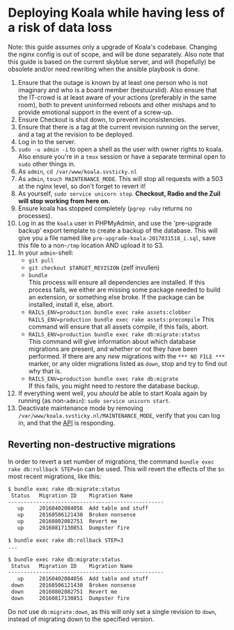 # Deploying Koala while having less of a risk of data loss

Note: this guide assumes only a upgrade of Koala's codebase. Changing the nginx
config is out of scope, and will be done separately.
Also note that this guide is based on the current skyblue server, and will
(hopefully) be obsolete and/or need rewriting when the ansible playbook is
done.

1. Ensure that the outage is known by at least one person who is not imaginary
	and who is a board member (bestuurslid). Also ensure that the IT-crowd is
	at least aware of your actions (preferably in the same room), both to
	prevent uninformed reboots and other mishaps and to provide emotional
	support in the event of a screw-up.
1. Ensure Checkout is shut down, to prevent inconsistencies.
1. Ensure that there is a tag at the current revision running on the server,
	and a tag at the revision to be deployed.
1. Log in to the server.
1. `sudo -u admin -i` to open a shell as the user with owner rights to koala.
	Also ensure you're in a `tmux` session or have a separate terminal open to
	`sudo` other things in.
1. As `admin`, `cd /var/www/koala.svsticky.nl`
1. As `admin`, `touch MAINTENANCE_MODE`. This will stop all requests with a 503
	at the nginx level, so don't forget to revert it!
1. As yourself, `sudo service unicorn stop`. **Checkout, Radio and the Zuil
	will stop working from here on.**
1. Ensure koala has stopped completely (`pgrep ruby` returns no processes).
1. Log in as the `koala` user in PHPMyAdmin, and use the 'pre-upgrade backup'
	export template to create a backup of the database. This will give you
	a file named like `pre-upgrade-koala-2017031518_i.sql`, save this file to
	a non-`/tmp` location AND upload it to S3.
1. In your `admin`-shell:
	- `git pull`
	- `git checkout $TARGET_REVISION` (zelf invullen)
	- `bundle`  
		This process will ensure all dependencies are installed. If this
		process fails, we either are missing some package needed to build an
		extension, or something else broke. If the package can be installed,
		install it, else, abort.
	- `RAILS_ENV=production bundle exec rake assets:clobber`  
		`RAILS_ENV=production bundle exec rake assets:precompile`
		This command will ensure that all assets compile, if this fails, abort.
	- `RAILS_ENV=production bundle exec rake db:migrate:status`  
		This command will give information about which database migrations are
		present, and whether or not they have been performed. If there are any
		*new* migrations with the `*** NO FILE ***` marker, or any older
		migrations listed as `down`, stop and try to find out why that is.
	- `RAILS_ENV=production bundle exec rake db:migrate`  
		If this fails, you might need to restore the database backup.
1. If everything went well, you _should_ be able to start Koala again by
	running (as non-`admin`): `sudo service unicorn start`.
1. Deactivate maintenance mode by removing
	`/var/www/koala.svsticky.nl/MAINTENANCE_MODE`, verify that you can log in,
	and that the [API] is responding.

## Reverting non-destructive migrations
In order to revert a set number of migrations, the command `bundle exec rake
db:rollback STEP=$n` can be used. This will revert the effects of the `$n` most
recent migrations, like this:

```bash
$ bundle exec rake db:migrate:status
 Status   Migration ID    Migration Name
--------------------------------------------------
   up     20160402084056  Add table and stuff
   up     20160506121430  Broken nonsense
   up     20160802082751  Revert me
   up     20160817130851  Dumpster fire

$ bundle exec rake db:rollback STEP=3
...

$ bundle exec rake db:migrate:status
 Status   Migration ID    Migration Name
--------------------------------------------------
   up     20160402084056  Add table and stuff
 down     20160506121430  Broken nonsense
 down     20160802082751  Revert me
 down     20160817130851  Dumpster fire
```

Do *not* use `db:migrate:down`, as this will only set a single revision to
`down`, instead of migrating down to the specified version.

[API]: https://koala.svsticky.nl/api/activities
